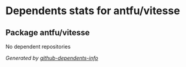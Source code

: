 # Dependents stats for antfu/vitesse

## Package antfu/vitesse

No dependent repositories

_Generated by [github-dependents-info](https://github.com/nvuillam/github-dependents-info)_